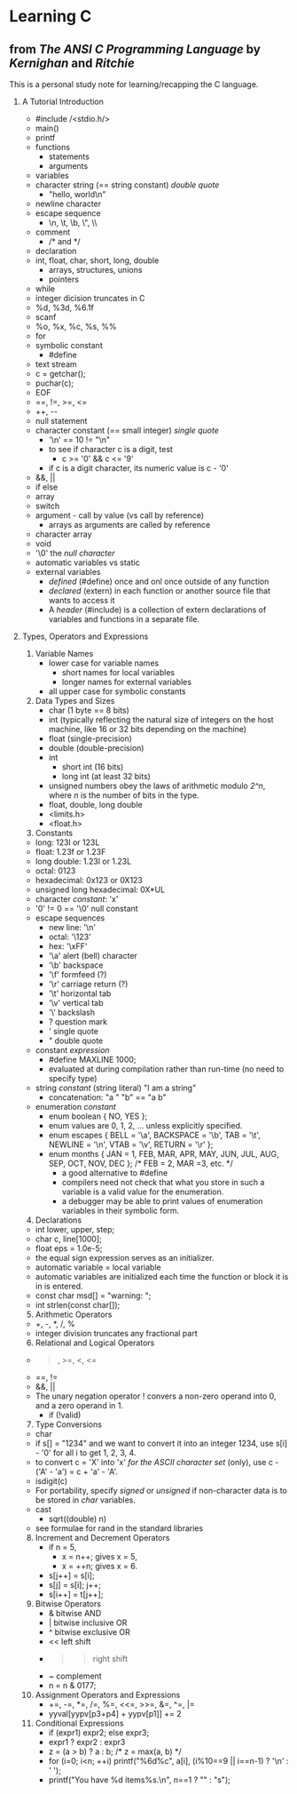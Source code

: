 # Learning C
## from _The ANSI C Programming Language_ by _Kernighan_ and _Ritchie_

This is a personal study note for learning/recapping the C language.

1. A Tutorial Introduction
    * #include /<stdio.h/>
    * main()
    * printf
    * functions
        * statements
        * arguments
    * variables
    * character string (== string constant) _double quote_
        * "hello, world\n"
    * newline character
    * escape sequence
        * \n, \t, \b, \\", \\\\
    * comment
        * /\* and \*/
    * declaration
    * int, float, char, short, long, double
        * arrays, structures, unions
        * pointers
    * while
    * integer dicision truncates in C
    * %d, %3d, %6.1f
    * scanf
    * %o, %x, %c, %s, %%
    * for
    * symbolic constant
        * #define
    * text stream
    * c = getchar();
    * puchar(c);
    * EOF
    * ==, !=, >=, <=
    * ++, --
    * null statement
    * character constant (== small integer)  _single quote_
        * '\n' == 10 != "\n"
        * to see if character c is a digit, test
            * c >= '0' && c <= '9'
        * if c is a digit character, its numeric value is c - '0'
    * &&, ||
    * if else
    * array
    * switch
    * argument - call by value (vs call by reference)
        * arrays as arguments are called by reference
    * character array
    * void
    * '\0' the _null character_
    * automatic variables vs static
    * external variables
        * _defined_ (#define) once and onl once outside of any function
        * _declared_ (extern) in each function or another source file that wants to access it
        * A _header_ (#include) is a collection of extern declarations of variables and functions in a separate file.

2. Types, Operators and Expressions
    1. Variable Names
        * lower case for variable names
            * short names for local variables
            * longer names for external variables
        * all upper case for symbolic constants
    2. Data Types and Sizes
        * char (1 byte == 8 bits)
        * int (typically reflecting the natural size of integers on the host machine, like 16 or 32 bits depending on the machine)
        * float (single-precision)
        * double (double-precision)
        * int
            * short int (16 bits)
            * long int (at least 32 bits)
        * unsigned numbers obey the laws of arithmetic modulo _2^n_, where _n_ is the number of bits in the type.
        * float, double, long double
        * \<limits.h\>
        * \<float.h\>
    3. Constants
	* long: 123l or 123L
	* float: 1.23f or 1.23F
	* long double: 1.23l or 1.23L
	* octal: 0123
	* hexadecimal: 0x123 or 0X123
	* unsigned long hexadecimal: 0X\*UL
	* character _constant_: 'x'
	* '0' != 0 == '\0' null constant
	* escape sequences
		* new line: '\n'
		* octal: '\123'
		* hex: '\xFF'
		* '\a' alert (bell) character
		* '\b' backspace
		* '\f' formfeed (?)
		* '\r' carriage return (?)
		* '\t' horizontal tab
		* '\v' vertical tab
		* '\\' backslash
		* \? question mark
		* \' single quote
		* \" double quote
	* constant _expression_
		* #define MAXLINE 1000;
		* evaluated at during compilation rather than run-time (no need to specify type)
	* string _constant_ (string literal) "I am a string"
		* concatenation: "a " "b" == "a b"
	* enumeration _constant_
		* enum boolean { NO, YES };
		* enum values are 0, 1, 2, ... unless explicitly specified.
		* enum escapes { BELL = '\a', BACKSPACE = '\b', TAB = '\t', NEWLINE = '\n', VTAB = '\v', RETURN = '\r' };
		* enum months { JAN = 1, FEB, MAR, APR, MAY, JUN, JUL, AUG, SEP, OCT, NOV, DEC }; /* FEB = 2, MAR =3, etc. \*/
			* a good alternative to #define
			* compilers need not check that what you store in such a variable is a valid value for the enumeration.
			* a debugger may be able to print values of enumeration variables in their symbolic form.
    4. Declarations
	* int lower, upper, step;
	* char c, line[1000];
	* float eps = 1.0e-5;
    * the equal sign expression serves as an initializer.
    * automatic variable = local variable
    * automatic variables are initialized each time the function or block it is in is entered.
    * const char msd[] = "warning: ";
    * int strlen(const char[]);
    5. Arithmetic Operators
    * +, -, \*, /, %
    * integer division truncates any fractional part
    6. Relational and Logical Operators
    * >, >=, <, <=
    * ==, !=
    * &&, ||
    * The unary negation operator ! convers a non-zero operand into 0, and a zero operand in 1.
        * if (!valid)
    7. Type Conversions
    * char
    * if s[] = "1234" and we want to convert it into an integer 1234, use s[i] - '0' for all i to get 1, 2, 3, 4.
    * to convert c = 'X' into 'x' _for the ASCII character set_ (only), use c - ('A' - 'a') = c + 'a' - 'A'.
    * isdigit(c)
    * For portability, specify _signed_ or _unsigned_ if non-character data is to be stored in _char_ variables.
    * cast
        * sqrt((double) n)
    * see formulae for rand in the standard libraries
	8. Increment and Decrement Operators
		* if n = 5,
			* x = n++; gives x = 5,
			* x = ++n; gives x = 6.
		* s[j++] = s[i];
		* s[j] = s[i]; j++;
		* s[i++] = t[j++];
	9. Bitwise Operators
		* & bitwise AND
		* | bitwise inclusive OR
		* ^ bitwise exclusive OR
		* << left shift
		* >> right shift
		* ~ complement
		* n = n & 0177;
    10. Assignment Operators and Expressions
        * +=, -=, \*=, /=, %=, <<=, >>=, &=, ^=, |=
        * yyval[yypv[p3+p4] + yypv[p1]] += 2
    11. Conditional Expressions
        * if (expr1) expr2; else expr3;
        * expr1 ? expr2 : expr3
        * z = (a > b) ? a : b;  /* z = max(a, b) \*/
        * for (i=0; i\<n; ++i) printf("%6d%c", a[i], (i%10==9 || i==n-1) ? '\n' : ' ');
        * printf("You have %d items%s.\n", n==1 ? "" : "s");
